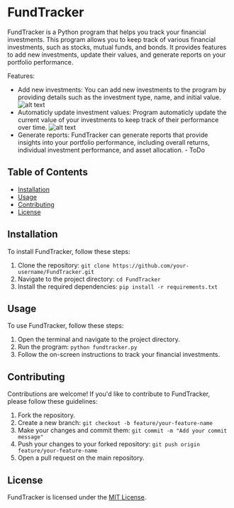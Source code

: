 # FundTracker


FundTracker is a Python program that helps you track your financial investments. This program allows you to keep track of various financial investments, such as stocks, mutual funds, and bonds. It provides features to add new investments, update their values, and generate reports on your portfolio performance.

Features:
- Add new investments: You can add new investments to the program by providing details such as the investment type, name, and initial value.![alt text](pict/history_view.JPG)
- Automaticly update investment values: Program automaticly update the current value of your investments to keep track of their performance over time.
![alt text](pict/portfolio_view.JPG)
- Generate reports: FundTracker can generate reports that provide insights into your portfolio performance, including overall returns, individual investment performance, and asset allocation. - ToDo






## Table of Contents

- [Installation](#installation)
- [Usage](#usage)
- [Contributing](#contributing)
- [License](#license)

## Installation

To install FundTracker, follow these steps:

1. Clone the repository: `git clone https://github.com/your-username/FundTracker.git`
2. Navigate to the project directory: `cd FundTracker`
3. Install the required dependencies: `pip install -r requirements.txt`

## Usage

To use FundTracker, follow these steps:

1. Open the terminal and navigate to the project directory.
2. Run the program: `python fundtracker.py`
3. Follow the on-screen instructions to track your financial investments.

## Contributing

Contributions are welcome! If you'd like to contribute to FundTracker, please follow these guidelines:

1. Fork the repository.
2. Create a new branch: `git checkout -b feature/your-feature-name`
3. Make your changes and commit them: `git commit -m "Add your commit message"`
4. Push your changes to your forked repository: `git push origin feature/your-feature-name`
5. Open a pull request on the main repository.

## License

FundTracker is licensed under the [MIT License](LICENSE).
